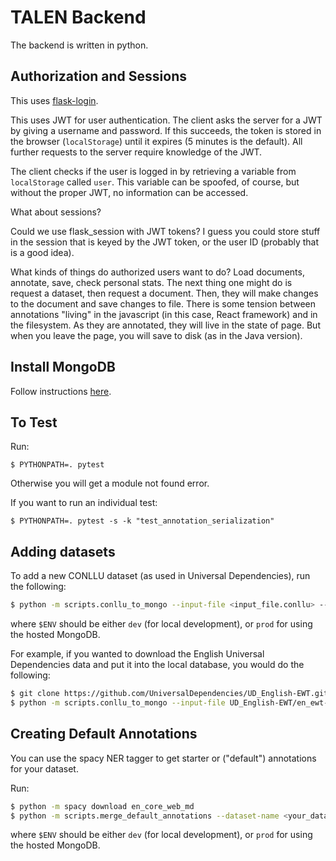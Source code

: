 # TALEN Backend

The backend is written in python.

## Authorization and Sessions

This uses [flask-login](https://flask-login.readthedocs.io/en/latest/).

This uses JWT for user authentication. The client asks the server for a JWT by giving a username and password. If this succeeds, the token is stored in the browser (`localStorage`) until it expires (5 minutes is the default). All further requests to the server require knowledge of the JWT.

The client checks if the user is logged in by retrieving a variable from `localStorage` called `user`. This variable can be spoofed, of course, but without the proper JWT, no information can be accessed.

What about sessions?

Could we use flask_session with JWT tokens? I guess you could store stuff in the session that is keyed by the JWT token, or the user ID (probably that is a good idea).

What kinds of things do authorized users want to do? Load documents, annotate, save, check personal stats. The next thing one might do is request a dataset, then request a document. Then, they will make changes to the document and save changes to file. There is some tension between annotations "living" in the javascript (in this case, React framework) and in the filesystem. As they are annotated, they will live in the state of page. But when you leave the page, you will save to disk (as in the Java version).

## Install MongoDB

Follow instructions [here](https://docs.mongodb.com/manual/tutorial/install-mongodb-on-os-x/).

## To Test

Run:
```
$ PYTHONPATH=. pytest
```

Otherwise you will get a module not found error.

If you want to run an individual test:
```
$ PYTHONPATH=. pytest -s -k "test_annotation_serialization"
```

## Adding datasets
To add a new CONLLU dataset (as used in Universal Dependencies), run the following:

```bash
$ python -m scripts.conllu_to_mongo --input-file <input_file.conllu> --dataset-name <your_dataset_name> --environment $ENV
```

where `$ENV` should be either `dev` (for local development), or `prod` for using the hosted MongoDB.

For example, if you wanted to download the English Universal Dependencies data and put it into the local database, you would do the following:
```bash
$ git clone https://github.com/UniversalDependencies/UD_English-EWT.git
$ python -m scripts.conllu_to_mongo --input-file UD_English-EWT/en_ewt-ud-train.conllu --dataset-name en_ewt-ud-train --environment dev
```

## Creating Default Annotations

You can use the spacy NER tagger to get starter or ("default") annotations for your dataset.

Run:
```bash
$ python -m spacy download en_core_web_md
$ python -m scripts.merge_default_annotations --dataset-name <your_dataset_name> --environment $ENV
```

where `$ENV` should be either `dev` (for local development), or `prod` for using the hosted MongoDB.
